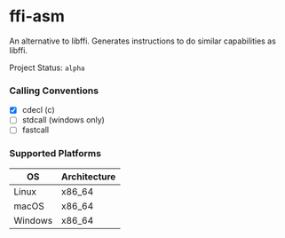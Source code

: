 # ffi-asm

An alternative to libffi. Generates instructions to do similar capabilities as libffi.

Project Status: `alpha`

### Calling Conventions
- [x] cdecl (c)
- [ ] stdcall (windows only)
- [ ] fastcall

### Supported Platforms
| OS | Architecture |
|----|--------------|
| Linux | x86_64 |
| macOS | x86_64 |
| Windows | x86_64 |
